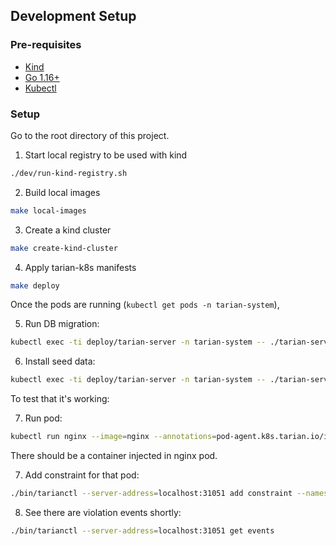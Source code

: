 ## Development Setup

### Pre-requisites

- [Kind](https://kind.sigs.k8s.io/)
- [Go 1.16+](https://golang.org/)
- [Kubectl](https://kubernetes.io/docs/tasks/tools/)

### Setup


Go to the root directory of this project.

1. Start local registry to be used with kind

```bash
./dev/run-kind-registry.sh
```

2. Build local images

```bash
make local-images
```

3. Create a kind cluster

```bash
make create-kind-cluster
```

4. Apply tarian-k8s manifests

```bash
make deploy
```

Once the pods are running (`kubectl get pods -n tarian-system`),

5. Run DB migration:

```bash
kubectl exec -ti deploy/tarian-server -n tarian-system -- ./tarian-server db migrate
```

6. Install seed data:

```bash
kubectl exec -ti deploy/tarian-server -n tarian-system -- ./tarian-server dev seed-data
```

To test that it's working:

7. Run pod:

```bash
kubectl run nginx --image=nginx --annotations=pod-agent.k8s.tarian.io/inject=true
```

There should be a container injected in nginx pod.

7. Add constraint for that pod:

```bash
./bin/tarianctl --server-address=localhost:31051 add constraint --namespace default --match-labels run=nginx --allowed-processes=sleep
```

8. See there are violation events shortly:

```bash
./bin/tarianctl --server-address=localhost:31051 get events
```
